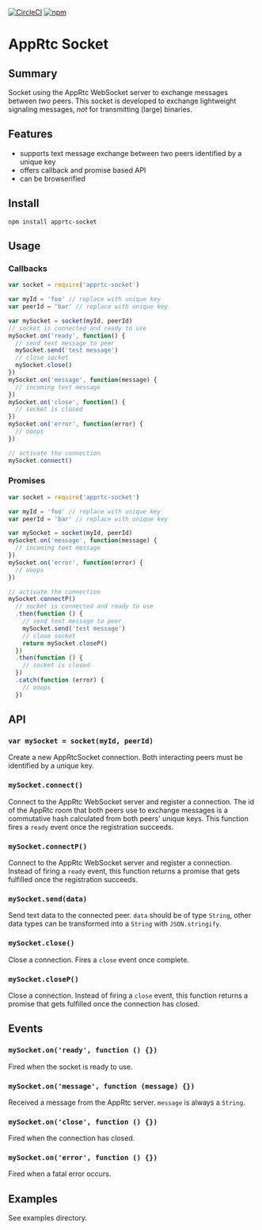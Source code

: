 [![CircleCI](https://circleci.com/gh/nicojanssens/apprtc-socket-js.svg?style=shield)](https://circleci.com/gh/nicojanssens/apprtc-socket-js)
[![npm](https://img.shields.io/npm/v/apprtc-socket.svg)](https://npmjs.org/package/apprtc-socket)

# AppRtc Socket

## Summary
Socket using the AppRtc WebSocket server to exchange messages between *two* peers. This socket is developed to exchange lightweight signaling messages, *not* for transmitting (large) binaries.

## Features
- supports text message exchange between two peers identified by a unique key
- offers callback and promise based API
- can be browserified

## Install
```
npm install apprtc-socket
```

## Usage

### Callbacks
```js
var socket = require('apprtc-socket')

var myId = 'foo' // replace with unique key
var peerId = 'bar' // replace with unique key

var mySocket = socket(myId, peerId)
// socket is connected and ready to use
mySocket.on('ready', function() {
  // send text message to peer
  mySocket.send('test message')
  // close socket
  mySocket.close()
})
mySocket.on('message', function(message) {
  // incoming text message
})
mySocket.on('close', function() {
  // socket is closed
})
mySocket.on('error', function(error) {
  // ooops
})

// activate the connection
mySocket.connect()
```

### Promises
```js
var socket = require('apprtc-socket')

var myId = 'foo' // replace with unique key
var peerId = 'bar' // replace with unique key

var mySocket = socket(myId, peerId)
mySocket.on('message', function(message) {
  // incoming text message
})
mySocket.on('error', function(error) {
  // ooops
})

// activate the connection
mySocket.connectP()
  // socket is connected and ready to use
  .then(function () {
    // send text message to peer
    mySocket.send('test message')
    // close socket
    return mySocket.closeP()
  })
  .then(function () {
    // socket is closed
  })
  .catch(function (error) {
    // ooops
  })
```

## API

### `var mySocket = socket(myId, peerId)`
Create a new AppRtcSocket connection. Both interacting peers must be identified by a unique key.

### `mySocket.connect()`
Connect to the AppRtc WebSocket server and register a connection. The id of the AppRtc room that both peers use to exchange messages is a commutative hash calculated from both peers' unique keys. This function fires a `ready` event once the registration succeeds.

### `mySocket.connectP()`
Connect to the AppRtc WebSocket server and register a connection. Instead of firing a `ready` event, this function returns a promise that gets fulfilled once the registration succeeds.

### `mySocket.send(data)`
Send text data to the connected peer. `data` should be of type
`String`, other data types can be transformed into a `String` with `JSON.stringify`.

### `mySocket.close()`
Close a connection. Fires a `close` event once complete.

### `mySocket.closeP()`
Close a connection. Instead of firing a `close` event, this function returns a promise that gets fulfilled once the connection has closed.

## Events

### `mySocket.on('ready', function () {})`
Fired when the socket is ready to use.

### `mySocket.on('message', function (message) {})`
Received a message from the AppRtc server. `message` is always a `String`.

### `mySocket.on('close', function () {})`   
Fired when the connection has closed.   

### `mySocket.on('error', function () {})`
Fired when a fatal error occurs.     

## Examples
See examples directory.
